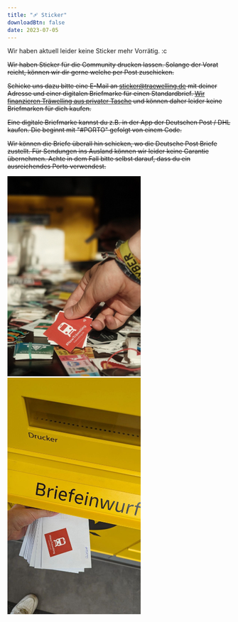 ```yaml
---
title: "🩹 Sticker"
downloadBtn: false
date: 2023-07-05
---
```


Wir haben aktuell leider keine Sticker mehr Vorrätig. :c

~~Wir haben Sticker für die Community drucken lassen.
Solange der Vorat reicht, können wir dir gerne welche per Post zuschicken.~~

~~Schicke uns dazu bitte eine E-Mail an [sticker@traewelling.de](mailto:sticker@traewelling.de) mit deiner Adresse und
einer digitalen Briefmarke für einen Standardbrief.
[Wir finanzieren Träwelling aus privater Tasche](/governance/finance) und können daher leider keine Briefmarken für dich
kaufen.~~

~~Eine digitale Briefmarke kannst du z.B. in der App der Deutschen Post / DHL kaufen.
Die beginnt mit "#PORTO" gefolgt von einem Code.~~

~~Wir können die Briefe überall hin schicken, wo die Deutsche Post Briefe zustellt.
Für Sendungen ins Ausland können wir leider keine Garantie übernehmen.
Achte in dem Fall bitte selbst darauf, dass du ein ausreichendes Porto verwendest.~~

<img src="traewelling-sticker-table.jpeg" alt="Ein paar Träwelling Sticker werden auf einen Stickertisch auf der Gulaschprogrammiernacht gelegt." style="max-width: 300px;"/>
<img src="briefeinwurf.png" alt="Briefe mit Träwelling Stickern werden in einen Briefkasten geworfen." style="max-width: 300px;"/>